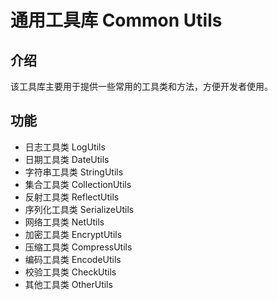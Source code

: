 # 通用工具库 Common Utils
## 介绍
该工具库主要用于提供一些常用的工具类和方法，方便开发者使用。
## 功能
- 日志工具类 LogUtils
- 日期工具类 DateUtils
- 字符串工具类 StringUtils
- 集合工具类 CollectionUtils
- 反射工具类 ReflectUtils
- 序列化工具类 SerializeUtils
- 网络工具类 NetUtils
- 加密工具类 EncryptUtils
- 压缩工具类 CompressUtils
- 编码工具类 EncodeUtils
- 校验工具类 CheckUtils
- 其他工具类 OtherUtils
